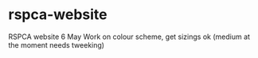 # rspca-website
RSPCA website
6 May Work on colour scheme, get sizings ok (medium at the moment needs tweeking)

